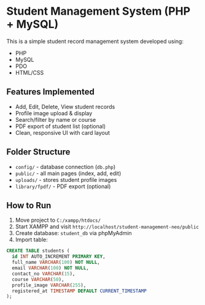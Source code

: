 # Student Management System (PHP + MySQL)

This is a simple student record management system developed using:
- PHP
- MySQL
- PDO
- HTML/CSS

## Features Implemented
- Add, Edit, Delete, View student records
- Profile image upload & display
- Search/filter by name or course
- PDF export of student list (optional)
- Clean, responsive UI with card layout

## Folder Structure
- `config/` - database connection (`db.php`)
- `public/` - all main pages (index, add, edit)
- `uploads/` - stores student profile images
- `library/fpdf/` - PDF export (optional)

## How to Run
1. Move project to `C:/xampp/htdocs/`
2. Start XAMPP and visit `http://localhost/student-management-neo/public`
3. Create database: `student_db` via phpMyAdmin
4. Import table:
```sql
CREATE TABLE students (
  id INT AUTO_INCREMENT PRIMARY KEY,
  full_name VARCHAR(100) NOT NULL,
  email VARCHAR(100) NOT NULL,
  contact_no VARCHAR(15),
  course VARCHAR(50),
  profile_image VARCHAR(255),
  registered_at TIMESTAMP DEFAULT CURRENT_TIMESTAMP
);
